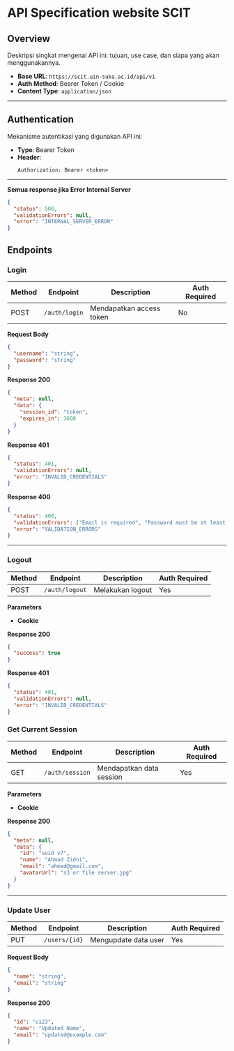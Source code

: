 # API Specification website SCIT

## Overview

Deskripsi singkat mengenai API ini: tujuan, use case, dan siapa yang akan menggunakannya.

- **Base URL**: `https://scit.uin-suka.ac.id/api/v1`
- **Auth Method**: Bearer Token / Cookie
- **Content Type**: `application/json`

---

## Authentication

Mekanisme autentikasi yang digunakan API ini:

- **Type**: Bearer Token
- **Header**:
  ```http
  Authorization: Bearer <token>
  ```

---

**Semua response jika Error Internal Server**

```json
{
  "status": 500,
  "validationErrors": null,
  "error": "INTERNAL_SERVER_ERROR"
}
```

## Endpoints

### Login

| Method | Endpoint      | Description              | Auth Required |
| ------ | ------------- | ------------------------ | ------------- |
| POST   | `/auth/login` | Mendapatkan access token | No            |

**Request Body**

```json
{
  "username": "string",
  "password": "string"
}
```

**Response 200**

```json
{
  "meta": null,
  "data": {
    "session_id": "token",
    "expires_in": 3600
  }
}
```

**Response 401**

```json
{
  "status": 401,
  "validationErrors": null,
  "error": "INVALID_CREDENTIALS"
}
```

**Response 400**

```json
{
  "status": 400,
  "validationErrors": ["Email is required", "Password must be at least 8 characters"],
  "error": "VALIDATION_ERRORS"
}
```

---

### Logout

| Method | Endpoint       | Description      | Auth Required |
| ------ | -------------- | ---------------- | ------------- |
| POST   | `/auth/logout` | Melakukan logout | Yes           |

**Parameters**

- **Cookie**

**Response 200**

```json
{
  "success": true
}
```

**Response 401**

```json
{
  "status": 401,
  "validationErrors": null,
  "error": "INVALID_CREDENTIALS"
}
```

### Get Current Session

| Method | Endpoint        | Description              | Auth Required |
| ------ | --------------- | ------------------------ | ------------- |
| GET    | `/auth/session` | Mendapatkan data session | Yes           |

**Parameters**

- **Cookie**

**Response 200**

```json
{
  "meta": null,
  "data": {
    "id": "uuid v7",
    "name": "Ahmad Zidni",
    "email": "ahmad@gmail.com",
    "avatarUrl": "s3 or file server.jpg"
  }
}
```

---

### Update User

| Method | Endpoint      | Description          | Auth Required |
| ------ | ------------- | -------------------- | ------------- |
| PUT    | `/users/{id}` | Mengupdate data user | Yes           |

**Request Body**

```json
{
  "name": "string",
  "email": "string"
}
```

**Response 200**

```json
{
  "id": "u123",
  "name": "Updated Name",
  "email": "updated@example.com"
}
```

